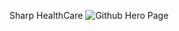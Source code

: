 Sharp HealthCare
![Github Hero Page](https://github.blog/wp-content/uploads/2021/02/card.png?resize=1200%2C630)
